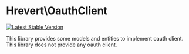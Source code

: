 Hrevert\OauthClient
===========================
[![Latest Stable Version](https://poser.pugx.org/hrevert/ht-oauth-client/version.svg)](https://packagist.org/packages/hrevert/ht-oauth-client)

This library provides some models and entities to implement oauth client. This library does not provide any oauth client.